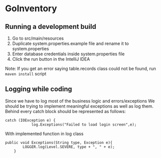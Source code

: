 # GoInventory 

## Running a development build

1. Go to src/main/resources
2. Duplicate system.properties.example file and rename it to system.properties
3. Enter database credentials inside system.properties file
4. Click the run button in the IntelliJ IDEA

Note: If you get an error saying table.records class could not be found, run `maven install` script

## Logging while coding

Since we have to log most of the business logic and errors/exceptions
We should be trying to implement meaningful exceptions as well as log them.
Behind every catch block should be represented as follows:

``` 
catch (IOException e) {
            log.Exceptions("Failed to load login screen",e);
```
With implemented function in log class 

```
public void Exceptions(String type, Exception e){
        LOGGER.log(Level.SEVERE, type + ", " + e);
    }
```